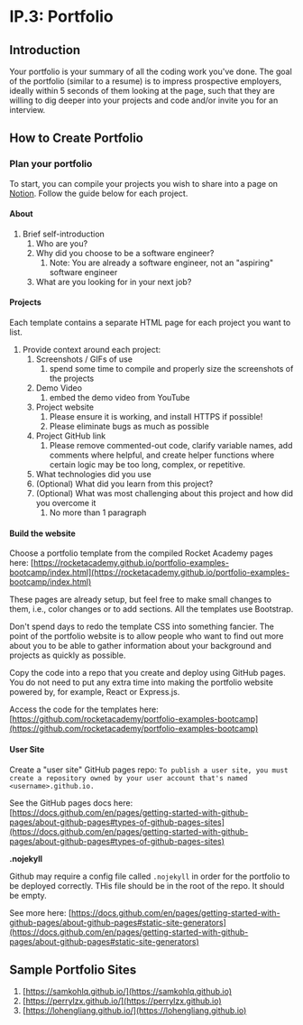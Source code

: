 # IP.3: Portfolio

## Introduction

Your portfolio is your summary of all the coding work you've done. The goal of the portfolio (similar to a resume) is to impress prospective employers, ideally within 5 seconds of them looking at the page, such that they are willing to dig deeper into your projects and code and/or invite you for an interview.

## How to Create Portfolio

### Plan your portfolio

To start, you can compile your projects you wish to share into a page on [Notion](https://www.notion.so/personal). Follow the guide below for each project.

#### About

1. Brief self-introduction
   1. Who are you?
   2. Why did you choose to be a software engineer?
      1. Note: You are already a software engineer, not an "aspiring" software engineer
   3. What are you looking for in your next job?

#### Projects

Each template contains a separate HTML page for each project you want to list.

1. Provide context around each project:
   1. Screenshots / GIFs of use
      1. spend some time to compile and properly size the screenshots of the projects
   2. Demo Video
      1. embed the demo video from YouTube
   3. Project website
      1. Please ensure it is working, and install HTTPS if possible!
      2. Please eliminate bugs as much as possible
   4. Project GitHub link
      1. Please remove commented-out code, clarify variable names, add comments where helpful, and create helper functions where certain logic may be too long, complex, or repetitive.
   5. What technologies did you use
   6. (Optional) What did you learn from this project?
   7. (Optional) What was most challenging about this project and how did you overcome it
      1. No more than 1 paragraph

#### Build the website

Choose a portfolio template from the compiled Rocket Academy pages here: [https://rocketacademy.github.io/portfolio-examples-bootcamp/index.html](https://rocketacademy.github.io/portfolio-examples-bootcamp/index.html)

These pages are already setup, but feel free to make small changes to them, i.e., color changes or to add sections. All the templates use Bootstrap.

Don't spend days to redo the template CSS into something fancier. The point of the portfolio website is to allow people who want to find out more about you to be able to gather information about your background and projects as quickly as possible.

Copy the code into a repo that you create and deploy using GitHub pages. You do not need to put any extra time into making the portfolio website powered by, for example, React or Express.js.

Access the code for the templates here: [https://github.com/rocketacademy/portfolio-examples-bootcamp](https://github.com/rocketacademy/portfolio-examples-bootcamp)

#### User Site

Create a "user site" GitHub pages repo: `To publish a user site, you must create a repository owned by your user account that's named <username>.github.io.`

See the GitHub pages docs here: [https://docs.github.com/en/pages/getting-started-with-github-pages/about-github-pages#types-of-github-pages-sites](https://docs.github.com/en/pages/getting-started-with-github-pages/about-github-pages#types-of-github-pages-sites)

**.nojekyll**

Github may require a config file called `.nojekyll` in order for the portfolio to be deployed correctly. THis file should be in the root of the repo. It should be empty.

See more here: [https://docs.github.com/en/pages/getting-started-with-github-pages/about-github-pages#static-site-generators](https://docs.github.com/en/pages/getting-started-with-github-pages/about-github-pages#static-site-generators)

## Sample Portfolio Sites

1. [https://samkohlq.github.io/](https://samkohlq.github.io)
2. [https://perrylzx.github.io/](https://perrylzx.github.io)
3. [https://lohengliang.github.io/](https://lohengliang.github.io)
